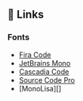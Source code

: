 ## 🔗 Links

### Fonts

- [Fira Code](https://github.com/tonsky/FiraCode)
- [JetBrains Mono](https://www.jetbrains.com/lp/mono/)
- [Cascadia Code](https://github.com/microsoft/cascadia-code)
- [Source Code Pro](https://fonts.google.com/specimen/Source+Code+Pro)
- [MonoLisa][]

